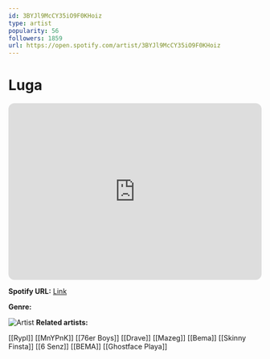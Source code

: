```yaml
---
id: 3BYJl9McCY35iO9F0KHoiz
type: artist
popularity: 56
followers: 1859
url: https://open.spotify.com/artist/3BYJl9McCY35iO9F0KHoiz
---
```

# Luga

<iframe style="border-radius:12px" src="https://open.spotify.com/embed/artist/3BYJl9McCY35iO9F0KHoiz" width="100%" height="352" frameBorder="0" allowfullscreen="" allow="autoplay; clipboard-write; encrypted-media; fullscreen; picture-in-picture" loading="lazy"></iframe>

**Spotify URL:** [Link](https://open.spotify.com/artist/3BYJl9McCY35iO9F0KHoiz)

**Genre:** 

![Artist](https://i.scdn.co/image/ab6761610000e5eb1bc8ffdedb864fae44fc9528)
**Related artists:**

[[Rypl]]
[[MnYPnK]]
[[76er Boys]]
[[Drave]]
[[Mazeg]]
[[Bema]]
[[Skinny Finsta]]
[[6 Senz]]
[[BEMA]]
[[Ghostface Playa]]
